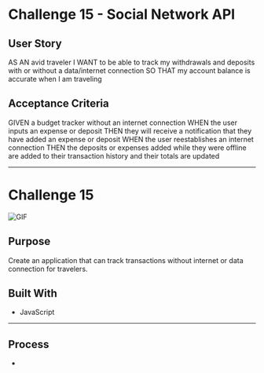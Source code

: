 #   Challenge 15 - Social Network API

##  User Story

AS AN avid traveler
I WANT to be able to track my withdrawals and deposits with or without a data/internet connection
SO THAT my account balance is accurate when I am traveling 

## Acceptance Criteria

GIVEN a budget tracker without an internet connection
WHEN the user inputs an expense or deposit
THEN they will receive a notification that they have added an expense or deposit
WHEN the user reestablishes an internet connection
THEN the deposits or expenses added while they were offline are added to their transaction history and their totals are updated

---

# Challenge 15
![GIF](dist/demo.gif)

## Purpose
Create an application that can track transactions without internet or data connection for travelers.

## Built With
* JavaScript

---

## Process

* 
